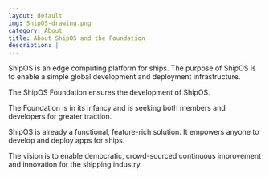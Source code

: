 ```yaml
---
layout: default
img: ShipOS-drawing.png
category: About
title: About ShipOS and the Foundation
description: |
---
```

ShipOS is an edge computing platform for ships. The purpose of ShipOS is to enable a simple global development and deployment infrastructure.

The ShipOS Foundation ensures the development of ShipOS. 

The Foundation is in its infancy and is seeking both members and developers for greater traction.

ShipOS is already a functional, feature-rich solution. It empowers anyone to develop and deploy apps for ships. 

The vision is to enable democratic, crowd-sourced continuous improvement and innovation for the shipping industry.
